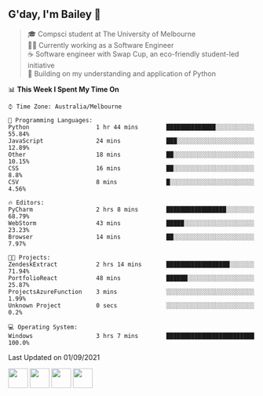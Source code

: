 ## G'day, I'm Bailey 👋

> 🎓 Compsci student at The University of Melbourne <br>
> 👨‍💻 Currently working as a Software Engineer<br>
> ☕️ Software engineer with Swap Cup, an eco-friendly student-led initiative <br>
> 🌱 Building on my understanding and application of Python

<!--START_SECTION:waka-->
📊 **This Week I Spent My Time On** 

```text
⌚︎ Time Zone: Australia/Melbourne

💬 Programming Languages: 
Python                   1 hr 44 mins        ██████████████░░░░░░░░░░░   55.84% 
JavaScript               24 mins             ███░░░░░░░░░░░░░░░░░░░░░░   12.89% 
Other                    18 mins             ██░░░░░░░░░░░░░░░░░░░░░░░   10.15% 
CSS                      16 mins             ██░░░░░░░░░░░░░░░░░░░░░░░   8.8% 
CSV                      8 mins              █░░░░░░░░░░░░░░░░░░░░░░░░   4.56%

🔥 Editors: 
PyCharm                  2 hrs 8 mins        █████████████████░░░░░░░░   68.79% 
WebStorm                 43 mins             █████░░░░░░░░░░░░░░░░░░░░   23.23% 
Browser                  14 mins             ██░░░░░░░░░░░░░░░░░░░░░░░   7.97%

🐱‍💻 Projects: 
ZendeskExtract           2 hrs 14 mins       ██████████████████░░░░░░░   71.94% 
PortfolioReact           48 mins             ██████░░░░░░░░░░░░░░░░░░░   25.87% 
ProjectsAzureFunction    3 mins              ░░░░░░░░░░░░░░░░░░░░░░░░░   1.99% 
Unknown Project          0 secs              ░░░░░░░░░░░░░░░░░░░░░░░░░   0.2%

💻 Operating System: 
Windows                  3 hrs 7 mins        █████████████████████████   100.0%

```


 Last Updated on 01/09/2021
<!--END_SECTION:waka-->

[<img height="40px" src="https://img.icons8.com/ios-filled/2x/linkedin.png">](https://linkedin.com/in/baileybutler1)
[<img height="40px" src="https://img.icons8.com/ios-filled/2x/github.png">](https://github.com/baely)
[<img height="40px" src="https://img.icons8.com/ios-filled/2x/salesforce.png">](https://trailblazer.me/id/baileybutler)
[<img height="40px" src="https://img.icons8.com/ios-filled/2x/instagram.png">](https://instagram.com/bae1y)
